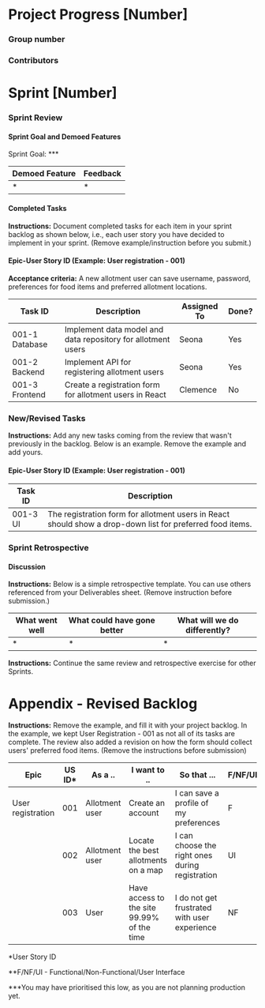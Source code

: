 # **Project Progress [Number]**

### Group number

### Contributors


# Sprint [Number]

### Sprint Review

#### **Sprint Goal and Demoed Features**

Sprint Goal: ***

| Demoed Feature | Feedback   |
|----------------|------------|
| *              | *          |

#### **Completed Tasks**

**Instructions:** Document completed tasks for each item in your sprint backlog as shown below, i.e., each user story you have decided to implement in your sprint. (Remove example/instruction before you submit.)


####  Epic-User Story ID (Example: User registration - 001)
 **Acceptance criteria:**
 A new allotment user can save username, password, preferences for food items and preferred allotment locations.

| **Task ID** | **Description** | **Assigned To** | **Done?**| 
| ------------| ----------------| ----------------| -----------|
|001-1 Database| Implement data model and data repository for allotment users| Seona | Yes |
|001-2 Backend | Implement API for registering allotment users|Seona | Yes |
|001-3 Frontend| Create a registration form for allotment users in React | Clemence| No |

### New/Revised Tasks

**Instructions:** Add any new tasks coming from the review that wasn't previously in the backlog. Below is an example. Remove the example and add yours.

####  Epic-User Story ID (Example: User registration - 001)

| **Task ID** | **Description** |
|-------------|-----------------|
| 001-3 UI | The registration form for allotment users in React should show a drop-down list for preferred food items.

### Sprint Retrospective

#### **Discussion**

**Instructions:** Below is a simple retrospective template. You 
can use others referenced from your Deliverables sheet. (Remove
instruction before submission.)

| What went well | What could have gone better | What will we do differently?|
|----------------|-----------------------------|-------------|
|*               | *                           | *           |


**Instructions:** Continue the same review and retrospective exercise for other Sprints.


# Appendix - Revised Backlog

**Instructions:** Remove the example, and fill it with your project backlog. In the example, we kept User Registration - 001 as not all of its tasks are complete. The review also added a revision on how the form should collect users' preferred food items. (Remove the instructions before submission)

| Epic              | US ID* | As a .. | I want to .. | So that ... | F/NF/UI** | Priority|
| ----------------- | ------ | ------------- | ------- | ------- |-------- | ----- |
| User registration | 001    | Allotment user | Create an account | I can save a profile of my preferences | F | High |
|                   | 002    | Allotment user | Locate the best allotments on a map | I can choose the right ones during registration | UI | Low |
|                   | 003    | User | Have access to the site 99.99% of the time | I do not get frustrated with user experience | NF | Low*** |

*User Story ID

**F/NF/UI - Functional/Non-Functional/User Interface

***You may have prioritised this low, as you are not planning production yet.
